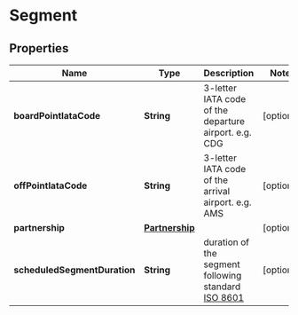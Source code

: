 

# Segment


## Properties

| Name | Type | Description | Notes |
|------------ | ------------- | ------------- | -------------|
|**boardPointIataCode** | **String** | 3-letter IATA code of the departure airport. e.g. CDG |  [optional] |
|**offPointIataCode** | **String** | 3-letter IATA code of the arrival airport. e.g. AMS |  [optional] |
|**partnership** | [**Partnership**](Partnership.md) |  |  [optional] |
|**scheduledSegmentDuration** | **String** | duration of the segment following standard [ISO 8601](https://en.wikipedia.org/wiki/ISO_8601#Durations) |  [optional] |



